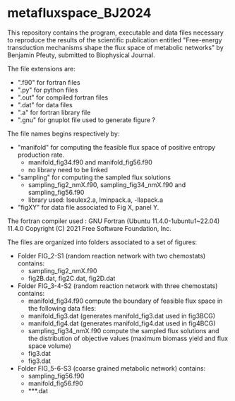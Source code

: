 # metafluxspace_BJ2024
This repository contains the program, executable and data files necessary to reproduce the results of the scientific publication entitled "Free-energy transduction mechanisms shape the flux space of metabolic networks" by Benjamin Pfeuty, submitted to Biophysical Journal.

The file extensions are:
- ".f90" for fortran files
- ".py" for python files
- ".out" for compiled fortran files
- ".dat" for data files
- ".a" for fortran library file
- ".gnu" for gnuplot file used to generate figure ?
  
The file names begins respectively by:
- "manifold" for computing the feasible flux space of positive entropy production rate.
  - manifold_fig34.f90 and manifold_fig56.f90
  - no library need to be linked
- "sampling" for computing the sampled flux solutions
  - sampling_fig2_nmX.f90, sampling_fig34_nmX.f90 and sampling_fig56.f90
  - library used: lseulex2.a, lminpack.a, -llapack.a
- "figXY" for data file associated to Fig X, panel Y.
  
The fortran compiler used :
GNU Fortran (Ubuntu 11.4.0-1ubuntu1~22.04) 11.4.0
Copyright (C) 2021 Free Software Foundation, Inc.

The files are organized into folders associated to a set of figures:
- Folder FIG_2-S1 (random reaction network with two chemostats) contains:
  - sampling_fig2_nmX.f90
  - fig2B.dat, fig2C.dat, fig2D.dat
- Folder FIG_3-4-S2 (random reaction network with three chemostats) contains:
  - manifold_fig34.f90 compute the boundary of feasible flux space in the following data files:
  - manifold_fig3.dat (generates manifold_fig3.dat used in fig3BCG)
  - manifold_fig4.dat (generates manifold_fig4.dat used in fig4BCG)
  - sampling_fig34_nmX.f90 compute the sampled flux solutions and the distribution of objective values (maximum biomass yield and flux space volume)
  - fig3.dat
  - fig3.dat
- Folder FIG_5-6-S3 (coarse grained metabolic network) contains:
  - sampling_fig56.f90
  - manifold_fig56.f90
  - ***.dat

